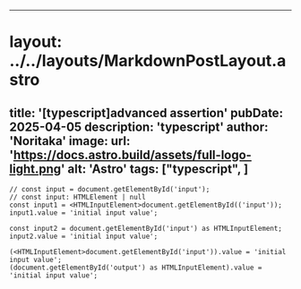 
---
# layout: ../../layouts/MarkdownPostLayout.astro
title: '[typescript]advanced assertion'
pubDate: 2025-04-05
description: 'typescript'
author: 'Noritaka'
image:
    url: 'https://docs.astro.build/assets/full-logo-light.png'
    alt: 'Astro'
tags: ["typescript", ]
---



```
// const input = document.getElementById('input');
// const input: HTMLElement | null
const input1 = <HTMLInputElement>document.getElementById(('input'));
input1.value = 'initial input value';

const input2 = document.getElementById('input') as HTMLInputElement;
input2.value = 'initial input value';

(<HTMLInputElement>document.getElementById('input')).value = 'initial input value';
(document.getElementById('output') as HTMLInputElement).value = 'initial input value';
```

